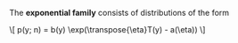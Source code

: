 The **exponential family** consists of distributions of the form

\\[
p(y; n) = b(y) \exp(\transpose{\eta}T(y) - a(\eta))
\\]